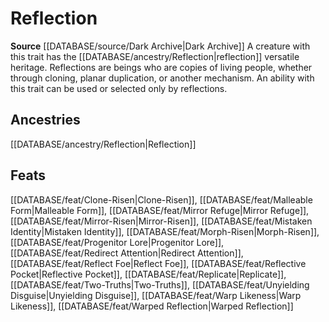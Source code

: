﻿---
id: '431'
name: Reflection
rarity: Common
source: '[[DATABASE/source/Dark Archive|Dark Archive]]'
trait:
- Reflection
type: Trait

---
# Reflection

**Source** [[DATABASE/source/Dark Archive|Dark Archive]]
A creature with this trait has the [[DATABASE/ancestry/Reflection|reflection]] versatile heritage. Reflections are beings who are copies of living people, whether through cloning, planar duplication, or another mechanism. An ability with this trait can be used or selected only by reflections.

## Ancestries

[[DATABASE/ancestry/Reflection|Reflection]]

## Feats

[[DATABASE/feat/Clone-Risen|Clone-Risen]], [[DATABASE/feat/Malleable Form|Malleable Form]], [[DATABASE/feat/Mirror Refuge|Mirror Refuge]], [[DATABASE/feat/Mirror-Risen|Mirror-Risen]], [[DATABASE/feat/Mistaken Identity|Mistaken Identity]], [[DATABASE/feat/Morph-Risen|Morph-Risen]], [[DATABASE/feat/Progenitor Lore|Progenitor Lore]], [[DATABASE/feat/Redirect Attention|Redirect Attention]], [[DATABASE/feat/Reflect Foe|Reflect Foe]], [[DATABASE/feat/Reflective Pocket|Reflective Pocket]], [[DATABASE/feat/Replicate|Replicate]], [[DATABASE/feat/Two-Truths|Two-Truths]], [[DATABASE/feat/Unyielding Disguise|Unyielding Disguise]], [[DATABASE/feat/Warp Likeness|Warp Likeness]], [[DATABASE/feat/Warped Reflection|Warped Reflection]]
